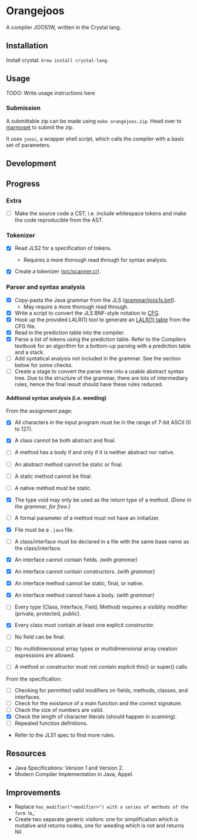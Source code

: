 # Orangejoos

A compiler JOOS1W, written in the Crystal lang.

## Installation

Install crystal. `brew install crystal-lang`.

## Usage

TODO: Write usage instructions here

### Submission

A submittable zip can be made using `make orangejoos.zip`. Head over to
[marmoset](https://marmoset.student.cs.uwaterloo.ca/) to submit the zip.

It uses `joosc`, a wrapper shell script, which calls the compiler with a
basic set of parameters.

## Development

## Progress

### Extra
- [ ] Make the source code a CST, i.e. include whitespace tokens and
  make the code reproducible from the AST.

### Tokenizer

- [x] Read JLS2 for a specification of tokens.
  - Requires a more thorough read through for syntax analysis.
- [x] Create a tokenizer ([src/scanner.cr](/src/scanner.cr)).


### Parser and syntax analysis

- [x] Copy-pasta the Java grammar from the JLS
  ([grammar/joos1s.bnf](grammar/joos1s.bnf)).
  - May require a more thorough read through.
- [x] Write a script to convert the JLS BNF-style notation to
  [CFG](https://www.student.cs.uwaterloo.ca/~cs444/jlalr/cfg.html).
- [x] Hook up the provided LALR(1) tool to generate an [LALR(1)
  table](https://www.student.cs.uwaterloo.ca/~cs444/jlalr/lr1.html) from
  the CFG file.
- [x] Read in the prediction table into the compiler.
- [x] Parse a list of tokens using the prediction table. Refer to the
  Compilers textbook for an algorithm for a bottom-up parsing with a
  prediction table and a stack.
- [ ] Add syntatical analysis not included in the grammar. See the
  section below for some checks.
- [ ] Create a stage to convert the parse-tree into a usable abstract
  syntax tree. Due to the structure of the grammar, there are lots of
  intermediary rules, hence the final result should have these rules
  reduced.

#### Addtional syntax analysis (i.e. weeding)

From the assignment page:

- [x] All characters in the input program must be in the range of 7-bit
  ASCII (0 to 127).
- [x] A class cannot be both abstract and final.
- [ ] A method has a body if and only if it is neither abstract nor
  native.
- [ ] An abstract method cannot be static or final.
- [ ] A static method cannot be final.
- [ ] A native method must be static.
- [x] The type void may only be used as the return type of a method. _(Done in the grammar, for free.)_
- [ ] A formal parameter of a method must not have an initializer.
- [x] File must be a `.java` file.
- [ ] A class/interface must be declared in a file with the same base
  name as the class/interface.
- [x] An interface cannot contain fields. _(with grammar)_
- [x] An interface cannot contain constructors. _(with grammar)_
- [x] An interface method cannot be static, final, or native.
- [x] An interface method cannot have a body. _(with grammar)_
- [ ] Every type (Class, Interface, Field, Method) requires a visiblity modifier (private, protected, public).
- [x] Every class must contain at least one explicit constructor.
- [ ] No field can be final.
- [ ] No multidimensional array types or multidimensional array creation
  expressions are allowed.
- [ ] A method or constructor must not contain explicit this() or
  super() calls.


From the specification:

- [ ] Checking for permitted valid modifiers on fields, methods,
  classes, and interfaces.
- [ ] Check for the existance of a main function and the correct
  signature.
- [ ] Check the size of numbers are valid.
- [x] Check the length of character literals (should happen in
  scanning).
- [ ] Repeated function definitions.
- Refer to the JLS1 spec to find more rules.


## Resources

- Java Specifications: Version 1 and Version 2.
- Modern Compiler Implementation in Java, Appel.

## Improvements

- Replace `has_modifier("<modifier>") with a series of methods of the form `is_<modifier>`
- Create two separate generic visitors: one for simplification which is mutative and returns nodes, one for weeding which is not and returns Nil
